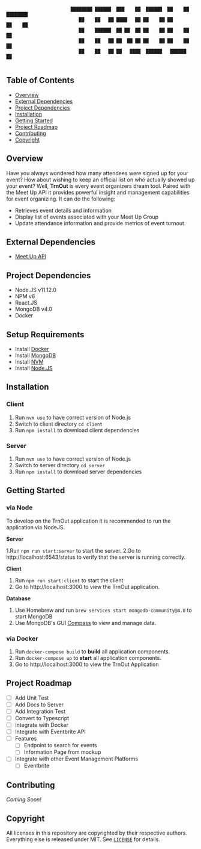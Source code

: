 ```
                        ████████ ██████  ███    ██  ██████  ██    ██ ████████ 
                           ██    ██   ██ ████   ██ ██    ██ ██    ██    ██    
                           ██    ██████  ██ ██  ██ ██    ██ ██    ██    ██    
                           ██    ██   ██ ██  ██ ██ ██    ██ ██    ██    ██    
                           ██    ██   ██ ██   ████  ██████   ██████     ██    
                                                    
```
## Table of Contents
* [Overview](#overview)
* [External Dependencies](#external-dependencies)
* [Project Dependencies](#project-dependencies)
* [Installation](#installation)
* [Getting Started](#getting-started)
* [Project Roadmap](#project-roadmap)
* [Contributing](#contributing)
* [Copyright](#copyright)

## Overview
Have you always wondered how many attendees were signed up for your event? How about wishing to keep an official list on who actually showed up your event? Well, **TrnOut** is every event organizers dream tool. Paired with the Meet Up API it provides powerful insight and management capabilities for event organizing. It can do the following:
* Retrieves event details and information
* Display list of events associated with your Meet Up Group
* Update attendance information and provide metrics of event turnout.


## External Dependencies
* [Meet Up API](https://www.meetup.com/api/guide/)

## Project Dependencies
* Node.JS v11.12.0
* NPM v6
* React.JS
* MongoDB v4.0
* Docker

## Setup Requirements
* Install [Docker](https://docs.docker.com/get-docker/)
* Install [MongoDB](https://www.mongodb.com/try/download/community)
* Install [NVM](https://github.com/nvm-sh/nvm)
* Install [Node.JS](https://nodejs.org/en/download/)

## Installation
### Client
1. Run `nvm use` to have correct version of Node.js
1. Switch to client directory `cd client`
2. Run `npm install` to download client dependencies

### Server
1. Run `nvm use` to have correct version of Node.js
1. Switch to server directory `cd server`
2. Run `npm install` to download server dependencies

## Getting Started 
### via Node
To develop on the TrnOut application it is recommended to run the application via NodeJS. 

**Server**

1.Run `npm run start:server` to start the server.
2.Go to http://localhost:6543/status to verify that the server is running correctly.

**Client**
1. Run `npm run start:client` to start the client
2. Go to http://localhost:3000 to view the TrnOut application.

**Database**
1. Use Homebrew and run `brew services start mongodb-community@4.0` to start MongoDB
2. Use MongoDB's GUI [Compass](https://www.mongodb.com/try/download/compass) to view and manage data.

### via Docker
1. Run `docker-compose build` to **build** all application components.
2. Run `docker-compose up` to **start** all application components.
3. Go to http://localhost:3000 to view the TrnOut Application

## Project Roadmap
- [ ] Add Unit Test
- [ ] Add Docs to Server
- [ ] Add Integration Test
- [ ] Convert to Typescript
- [ ] Integrate with Docker
- [ ] Integrate with Eventbrite API
- [ ] Features
  - [ ] Endpoint to search for events
  - [ ] Information Page from mockup
- [ ] Integrate with other Event Management Platforms
  - [ ] Eventbrite

## Contributing
_Coming Soon!_

## Copyright
All licenses in this repository are copyrighted by their respective authors.
Everything else is released under MIT. See [`LICENSE`](./LICENSE) for details.
